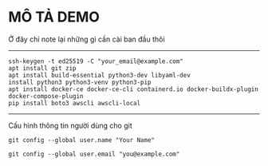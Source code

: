 # MÔ TẢ DEMO
 Ở đây chỉ note lại những gì cần cài ban đầu thôi
***
```
ssh-keygen -t ed25519 -C "your_email@example.com"
apt install git zip
apt install build-essential python3-dev libyaml-dev
install python3 python3-venv python3-pip
apt install docker-ce docker-ce-cli containerd.io docker-buildx-plugin docker-compose-plugin
pip install boto3 awscli awscli-local
```
***
Cấu hình thông tin người dùng cho git

`git config --global user.name "Your Name"`

`git config --global user.email "you@example.com"`



